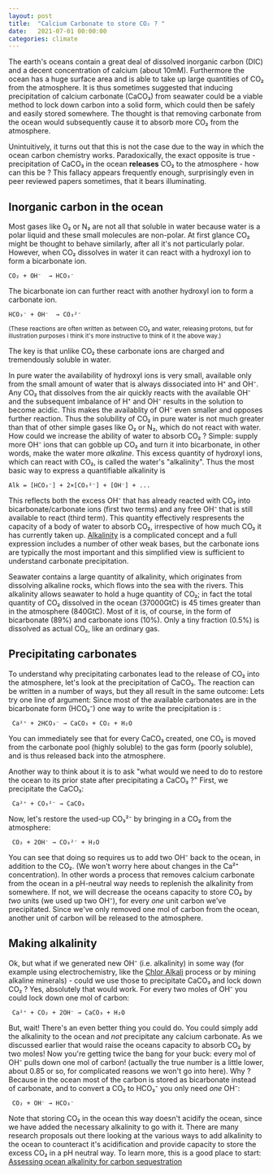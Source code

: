 ```yaml
---
layout: post
title:  "Calcium Carbonate to store CO₂ ? "
date:   2021-07-01 00:00:00
categories: climate 
---
```


The earth's oceans contain a great deal of dissolved inorganic carbon (DIC) and a decent concentration of calcium (about 10mM).
Furthermore the ocean has a huge surface area and is able to take up large quantities of CO₂ from the atmosphere.
It is thus sometimes suggested that inducing precipitation of calcium carbonate (CaCO₃) from seawater could be a viable method to 
lock down carbon into a solid form, which could then be safely and easily stored somewhere. The thought is that removing carbonate from the 
ocean would subsequently cause it to absorb more CO₂ from the atmosphere.

Unintuitively, it turns out that this is not the case due to the way in which the ocean carbon chemistry works. 
Paradoxically, the exact opposite is true - precipitation of CaCO₃ in the ocean **releases** CO₂ to the atmosphere - how can this be ? 
This fallacy appears frequently enough, surprisingly even in peer reviewed papers sometimes, that it bears illuminating. 

## Inorganic carbon in the ocean

Most gases like O₂ or N₂ are not all that soluble in water because water is a polar liquid and these small molecules are non-polar.
At first glance CO₂ might be thought to behave similarly, after all it's not particularly polar.
However, when CO₂ dissolves in water it can react with a hydroxyl ion to form a bicarbonate ion.

```
CO₂ + OH⁻  → HCO₃⁻ 
```

The bicarbonate ion can further react with another hydroxyl ion to form a carbonate ion.

```
HCO₃⁻ + OH⁻  → CO₃²⁻ 
```

<sup>(These reactions are often written as between CO₂ and water, releasing protons, but for 
illustration purposes i think it's more instructive to think of it the above way.)
</sup>

The key is that unlike CO₂ these carbonate ions are charged and tremendously soluble in water.

In pure water the availability of hydroxyl ions is very small, available only from the small amount of water that is always dissociated 
into H⁺ and OH⁻. Any CO₂ that dissolves from the air quickly reacts with the available OH⁻ and the subsequent imbalance of H⁺ and OH⁻ results in the solution to become acidic. 
This makes the availablity of OH⁻ even smaller and opposes further reaction.
Thus the solubility of CO₂ in pure water is not much greater than that of other simple gases like O₂ or N₂, which do not react with water.
How could we increase the ability of water to absorb CO₂ ? Simple: supply more OH⁻ ions that can gobble up CO₂ and 
turn it into bicarbonate, in other words, make the water more *alkaline*. This excess quantity of hydroxyl ions, which can react with CO₂, 
is called the water's "alkalinity". Thus the most basic way to express a quantifiable alkalinity is 

```
Alk = [HCO₃⁻] + 2×[CO₃²⁻] + [OH⁻] + ... 
```

This reflects both the excess OH⁻ that has already reacted with CO₂ into bicarbonate/carbonate ions (first two terms) and any free OH⁻ that is still available to react (third term).
This quantity effectively respresents the capacity of a body of water to absorb CO₂, irrespective of how much CO₂ it has currently taken up.
[Alkalinity](https://en.wikipedia.org/wiki/Alkalinity) is a complicated concept and a full expression includes a number of other weak bases, 
but the carbonate ions are typically the most important and this simplified view is sufficient to understand carbonate precipitation.

Seawater contains a large quantity of alkalinity, which originates from dissolving alkaline rocks, which flows into the sea with the rivers.
This alkalinity allows seawater to hold a huge quantity of CO₂; in fact the total quantity of CO₂ dissolved in the ocean (37000GtC) is 
45 times greater than in the atmosphere (840GtC). Most of it is, of course, in the form of bicarbonate (89%)  and carbonate ions (10%).
Only a tiny fraction (0.5%) is dissolved as actual CO₂, like an ordinary gas.  

## Precipitating carbonates 

To understand why precipitating carbonates lead to the release of CO₂ into the atmosphere, let's look at the precipitation of CaCO₃. 
The reaction can be written in a number of ways, but they all result in the same outcome:
Lets try one line of argument: Since most of the available carbonates are in the bicarbonate form (HCO₃⁻) one way to write the precipitation is : 

```
 Ca²⁺ + 2HCO₃⁻ → CaCO₃ + CO₂ + H₂O
```

You can immediately see that for every CaCO₃ created, one CO₂ is moved from the carbonate pool (highly soluble) to the gas form (poorly soluble),
and is thus released back into the atmosphere.

Another way to think about it is to ask "what would we need to do to restore the ocean to its prior state after precipitating a CaCO₃ ?"
First, we precipitate the CaCO₃:

```
 Ca²⁺ + CO₃²⁻ → CaCO₃ 
```

Now, let's restore the used-up CO₃²⁻ by bringing in a CO₂ from the atmosphere:

```
 CO₂ + 2OH⁻ → CO₃²⁻ + H₂O 
```

You can see that doing so requires us to add two OH⁻ back to the ocean, in addition to the CO₂. (We won't worry here about changes in the Ca²⁺ concentration). 
In other words a process that removes calcium carbonate from the ocean in a pH-neutral way needs to replenish the 
alkalinity from somewhere. If not, we will decrease the oceans capacity to store CO₂ by *two* units (we used up two OH⁻), for every *one* unit carbon we've precipitated.
Since we've only removed one mol of carbon from the ocean, another unit of carbon will be released to the atmosphere. 


## Making alkalinity

Ok, but what if we generated new OH⁻ (i.e. alkalinity) in some way (for example using electrochemistry, like 
the [Chlor Alkali](https://en.wikipedia.org/wiki/Chloralkali_process) process or by mining alkaline minerals) - could we use those to precipitate CaCO₃ and lock down CO₂ ?
Yes, absolutely that would work. For every two moles of OH⁻ you could lock down one mol of carbon:

```
 Ca²⁺ + CO₂ + 2OH⁻ → CaCO₃ + H₂O
```

But, wait! There's an even better thing you could do. You could simply add the alkalinity to the ocean and *not* precipitate any calcium carbonate. As we discussed earlier that would
raise the oceans capacity to absorb CO₂ by two moles! Now you're getting twice the bang for your buck: every mol of OH⁻ pulls down one mol of carbon! (actually the true number is a little lower, about 0.85 or so, for complicated reasons we won't go into here).
Why ? Because in the ocean most of the carbon is stored as bicarbonate instead of carbonate, and to convert a CO₂ to HCO₃⁻ you only need *one* OH⁻:


```
 CO₂ + OH⁻ → HCO₃⁻ 
```

Note that storing CO₂ in the ocean this way doesn't acidify the ocean, since we have added the necessary alkalinity to go with it.
There are many research proposals out there looking at the various ways to add alkalinity to the ocean to counteract it's acidification and provide capacity to store the excess CO₂ in a pH neutral way. To learn more, this is a good place to start: [Assessing ocean alkalinity for carbon sequestration](https://agupubs.onlinelibrary.wiley.com/doi/10.1002/2016RG000533)













